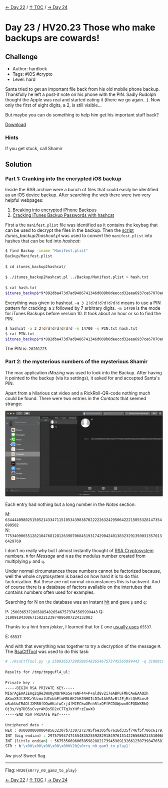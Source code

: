 [← Day 22](../day22/) / [↑ TOC](../README.md) / [→ Day 24](../day24/)


# Day 23 / HV20.23 Those who make backups are cowards!



## Challenge

<!-- ...10....:...20....:...30....:...40....:...50....:...60....:...70....:. -->
* Author: hardlock
* Tags:   #iOS #crypto
* Level:  hard

Santa tried to get an important file back from his old mobile phone backup.
Thankfully he left a post-it note on his phone with the PIN. Sadly Rudolph
thought the Apple was real and started eating it (there we go again...). Now
only the first of eight digits, a 2, is still visible...

But maybe you can do something to help him get his important stuff back?

[Download](Download.rar)


### Hints

If you get stuck, call Shamir



## Solution


### Part 1: Cranking into the encrypted iOS backup

Inside the RAR archive were a bunch of files that could easily be identified as
an iOS device backup. After searching the web there were two very helpful webpages:

1. [Breaking into encrypted iPhone Backpus](https://medium.com/taptuit/breaking-into-encrypted-iphone-backups-4dacc39403f0)
2. [Cracking iTunes Backup Passwords with hashcat](https://irq5.io/2017/03/07/cracking-itunes-backup-passwords-with-hashcat/)

First a the `manifest.plist` file was identified as it contains the keybag that
can be used to decrypt the files in the backup. Then the [script]()
_itunes\_backup2hashcat.pl_ was used to convert the `manifest.plist` into hashes
that can be fed into _hashcat_:

[script]: https://github.com/philsmd/itunes_backup2hashcat

```sh
$ find Backup -iname "Manifest.plist"
Backup/Manifest.plist

$ cd itunes_backup2hashcat/

$ ./itunes_backup2hashcat.pl ../Backup/Manifest.plist > hash.txt

$ cat hash.txt 
$itunes_backup$*9*892dba473d7ad9486741346d009b0deeccd32eea6937ce67070a0500b723c871a454a81e569f95d9*10000*0834c7493b056222d7a7e382a69c0c6a06649d9a**
```

Everything was given to hashcat. `-a 3 2?d?d?d?d?d?d?d` means to use a PIN
pattern for cracking: a `2` followed by 7 arbitrary digits. `-m 14700` is the
mode for iTunes Backups before version 10. It took about an hour or so to find
the PIN.

```sh
$ hashcat -a 3 2?d?d?d?d?d?d?d -m 14700 -o PIN.txt hash.txt
$ cat PIN.txt 
$itunes_backup$*9*892dba473d7ad9486741346d009b0deeccd32eea6937ce67070a0500b723c871a454a81e569f95d9*10000*0834c7493b056222d7a7e382a69c0c6a06649d9a**:20201225
```

The PIN is: `20201225`


### Part 2: the mysterious numbers of the mysterious Shamir

The mac application _iMazing_ was used to look into the Backup. After having it
pointed to the backup (via its settings), it asked for and accepted Santa's PIN.

Apart from a hilarious cat video and a RickRoll-QR-code nothing much could be
found. There were two entries in the _Contacts_ that seemed strange:

![](m_and_n.png)

Each entry had nothing but a long number in the _Notes_ section:

M: `6344440980251505214334711510534398387022222632429506422215055328147354699502`\
N: `77534090655128210476812812639070684519317429042401383232913500313570136429769`

I don't no really why but I almost instantly thought of [RSA Cryptosystem]()
numbers. `M` for _Message_ and `N` as the modulus number created from
multiplying `p` and `q`.

[RSA Cryptosystem]: https://en.wikipedia.org/wiki/RSA_(cryptosystem)

Under normal circumstances these numbers cannot be factorized because, well the
whole cryptosystem is based on how hard it is to do this factorization. But these 
are not normal circumstances this is hackvent. And of course there is a database
of factors available on the intertubes that contains numbers often used for
examples.

Searching for N on the database was an instant [hit] and gave `p` and `q`:

P: `250036537280588548265467573745565999443`
Q: `310091043086715822123974886007224132083`

[hit]: http://factordb.com/index.php?query=77534090655128210476812812639070684519317429042401383232913500313570136429769

Thanks to a hint from _jokker_, I learned that for `E` one [usually uses]() 
`65537`.

[usually uses]: https://en.wikipedia.org/wiki/RSA_(cryptosystem)#Faulty_key_generation

E: `65537`

And with that everything was together to try a decryption of the message `M`.
The [RsaCtfTool]() was used to do this task:

[RsaCtfTool]: https://github.com/Ganapati/RsaCtfTool

```sh
# ./RsaCtfTool.py -p 250036537280588548265467573745565999443 -q 310091043086715822123974886007224132083 -e 65537 --private --uncipher 6344440980251505214334711510534398387022222632429506422215055328147354699502

Results for /tmp/tmpgufl4_ul:

Private key :
-----BEGIN RSA PRIVATE KEY-----
MIGrAgEAAiEAq2q9e3Wm0yNQrHKo5ereNF44+P+ald8v2i7eABPuFMkCAwEAAQIh
AKoxX5Jt3MXzYUzmxtUInbbElmM0L6K2hHJNHOILDIw1AhEAvBtJEjMrLQkRLms0
w8ahUwIRAOlJXM80fOQw6KafwCrj4fMCECkwGEnh5lxQFfECDGWpwn0CEQDWXRhQ
Oj3s/Vg7DB5sCvyrAhBs5D2xC7TgJxYHf+zEawX0
-----END RSA PRIVATE KEY-----

Unciphered data :
HEX : 0x0000000000485632307b73307272795f6e305f67616d335f746f5f706c61797d
INT (big endian) : 29757593747455483525592829184976151422656862335100602522242480509
INT (little endian) : 56753566960650598288217394598913266125073984765818621753275514254169309446144
STR : b'\x00\x00\x00\x00\x00HV20{s0rry_n0_gam3_to_play}'
```

Aw yiss! Sweet flag.

--------------------------------------------------------------------------------

Flag: `HV20{s0rry_n0_gam3_to_play}`

[← Day 22](../day22/) / [↑ TOC](../README.md) / [→ Day 24](../day24/)
